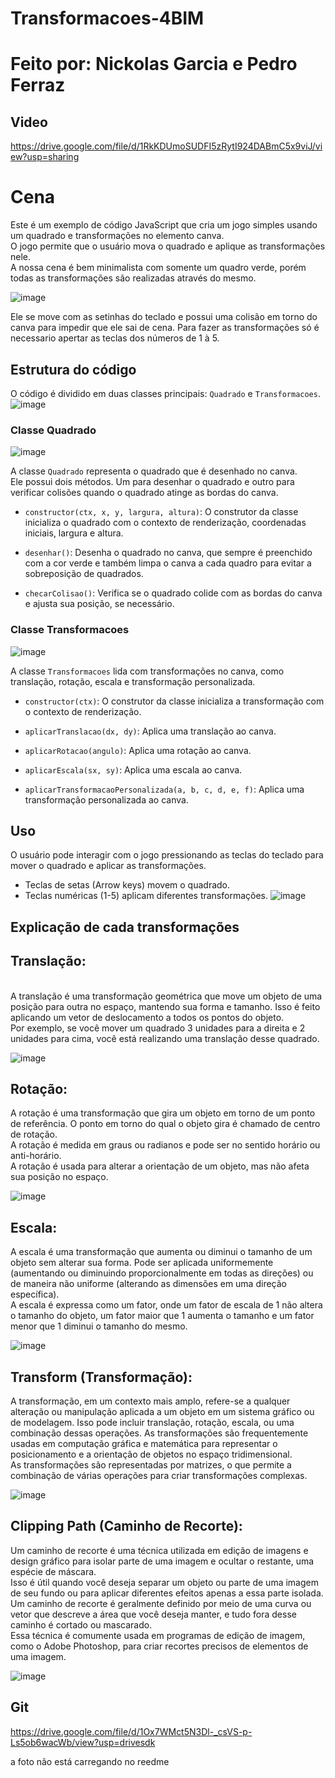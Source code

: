 # Transformacoes-4BIM
<h1>Feito por: Nickolas Garcia e Pedro Ferraz

## Video

https://drive.google.com/file/d/1RkKDUmoSUDFI5zRytI924DABmC5x9viJ/view?usp=sharing

<h1>Cena</h1>
Este é um exemplo de código JavaScript que cria um jogo simples usando um quadrado e transformações no elemento canva.<br> O jogo permite que o usuário mova o quadrado e aplique as transformações nele.<br> A nossa cena é bem minimalista com somente um quadro verde, porém todas as transformações são realizadas através do mesmo.<br>
  
  ![image](https://github.com/PedroFRomao/Transformacoes-4BIM/assets/120103357/25165ad8-c9ba-40c3-90f4-5b6f3686ce4b)

Ele se move com as setinhas do teclado e possui uma colisão em torno do canva para impedir que ele sai de cena. Para fazer as transformações só é necessario apertar as teclas dos números de 1 à 5.<br>



## Estrutura do código

O código é dividido em duas classes principais: `Quadrado` e `Transformacoes`.
![image](https://github.com/PedroFRomao/Transformacoes-4BIM/assets/120103357/bf74b947-f1ae-4ba5-9186-29153374338e)

### Classe Quadrado

![image](https://github.com/PedroFRomao/Transformacoes-4BIM/assets/120103357/5d989a7c-1c71-46f2-b330-f274f1045bdb)

A classe `Quadrado` representa o quadrado que é desenhado no canva.<br> Ele possui dois métodos. Um para desenhar o quadrado e outro para verificar colisões quando o quadrado atinge as bordas do canva.

- `constructor(ctx, x, y, largura, altura)`: O construtor da classe inicializa o quadrado com o contexto de renderização, coordenadas iniciais, largura e altura.

- `desenhar()`: Desenha o quadrado no canva, que sempre é preenchido com a cor verde e também limpa o canva a cada quadro para evitar a sobreposição de quadrados.

- `checarColisao()`: Verifica se o quadrado colide com as bordas do canva e ajusta sua posição, se necessário.

### Classe Transformacoes

![image](https://github.com/PedroFRomao/Transformacoes-4BIM/assets/120103357/c4b3f2d3-48c3-4560-aa5c-66881f53c8ed)

A classe `Transformacoes` lida com transformações no canva, como translação, rotação, escala e transformação personalizada.

- `constructor(ctx)`: O construtor da classe inicializa a transformação com o contexto de renderização.

- `aplicarTranslacao(dx, dy)`: Aplica uma translação ao canva.

- `aplicarRotacao(angulo)`: Aplica uma rotação ao canva.

- `aplicarEscala(sx, sy)`: Aplica uma escala ao canva.

- `aplicarTransformacaoPersonalizada(a, b, c, d, e, f)`: Aplica uma transformação personalizada ao canva.

## Uso

O usuário pode interagir com o jogo pressionando as teclas do teclado para mover o quadrado e aplicar as transformações.

- Teclas de setas (Arrow keys) movem o quadrado.
- Teclas numéricas (1-5) aplicam diferentes transformações.
![image](https://github.com/PedroFRomao/Transformacoes-4BIM/assets/120103357/88e3c727-8d66-4121-93f4-fa8ae46a1af9)


## Explicação de cada transformações

<h2>Translação:</h2><br>
A translação é uma transformação geométrica que move um objeto de uma posição para outra no espaço, mantendo sua forma e tamanho. Isso é feito aplicando um vetor de deslocamento a todos os pontos do objeto.<br>
Por exemplo, se você mover um quadrado 3 unidades para a direita e 2 unidades para cima, você está realizando uma translação desse quadrado.

![image](https://github.com/PedroFRomao/Transformacoes-4BIM/assets/120103357/5d3d0660-d682-4bd4-96d9-0c3abc62a596)


<h2>Rotação:</h2>
A rotação é uma transformação que gira um objeto em torno de um ponto de referência. O ponto em torno do qual o objeto gira é chamado de centro de rotação. <br>
A rotação é medida em graus ou radianos e pode ser no sentido horário ou anti-horário.<br> A rotação é usada para alterar a orientação de um objeto, mas não afeta sua posição no espaço.

![image](https://github.com/PedroFRomao/Transformacoes-4BIM/assets/120103357/46fa6aa4-d600-4877-a2c3-59967947ad20)


<h2>Escala:</h2>
A escala é uma transformação que aumenta ou diminui o tamanho de um objeto sem alterar sua forma. Pode ser aplicada uniformemente (aumentando ou diminuindo proporcionalmente em todas as direções) ou de maneira não uniforme (alterando as dimensões em uma direção específica). <br>
A escala é expressa como um fator, onde um fator de escala de 1 não altera o tamanho do objeto, um fator maior que 1 aumenta o tamanho e um fator menor que 1 diminui o tamanho do mesmo.

![image](https://github.com/PedroFRomao/Transformacoes-4BIM/assets/120103357/527368dc-6ec3-4966-8d38-6d32a73b73e9)

<h2>Transform (Transformação):</h2>
A transformação, em um contexto mais amplo, refere-se a qualquer alteração ou manipulação aplicada a um objeto em um sistema gráfico ou de modelagem. Isso pode incluir translação, rotação, escala, ou uma combinação dessas operações. As transformações são frequentemente usadas em computação gráfica e matemática para representar o posicionamento e a orientação de objetos no espaço tridimensional. <br>
As transformações são representadas por matrizes, o que permite a combinação de várias operações para criar transformações complexas.

![image](https://github.com/PedroFRomao/Transformacoes-4BIM/assets/120103357/d5aa0945-7cd7-4211-8c87-bd9f92d1d63b)


<h2>Clipping Path (Caminho de Recorte):</h2>
Um caminho de recorte é uma técnica utilizada em edição de imagens e design gráfico para isolar parte de uma imagem e ocultar o restante, uma espécie de máscara. <br>
Isso é útil quando você deseja separar um objeto ou parte de uma imagem de seu fundo ou para aplicar diferentes efeitos apenas a essa parte isolada. Um caminho de recorte é geralmente definido por meio de uma curva ou vetor que descreve a área que você deseja manter, e tudo fora desse caminho é cortado ou mascarado. <br>
Essa técnica é comumente usada em programas de edição de imagem, como o Adobe Photoshop, para criar recortes precisos de elementos de uma imagem.

![image](https://github.com/PedroFRomao/Transformacoes-4BIM/assets/120103357/2587ecb0-f492-4326-8599-bbe10525af6c)


## Git


https://drive.google.com/file/d/1Ox7WMct5N3Dl-_csVS-p-Ls5ob6wacWb/view?usp=drivesdk

a foto não está carregando no reedme


